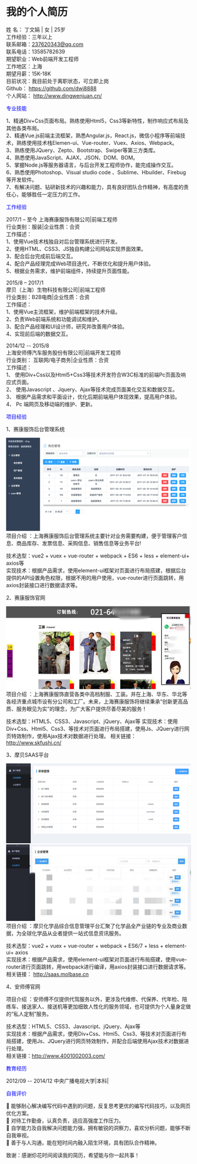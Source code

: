 # 我的个人简历



姓    名：	丁文娟  | 女 | 25岁	<br>工作经验：三年以上 <br>
联系邮箱：237620343@qq.com	<br>联系电话：13585782639 <br>
期望职业：Web前端开发工程师	<br>  工作地区：上海 <br>
期望月薪：15K-18K	<br>目前状况：我目前处于离职状态，可立即上岗 <br>
Github：  <a href="https://github.com/dwj8888">https://github.com/dwj8888</a>    <br>
个人网站： <a href="http://www.dingwenjuan.cn/">http://www.dingwenjuan.cn/</a>  <br>



<div style="color:blue;">专业技能</div>

1、精通Div+Css页面布局。熟练使用Html5，Css3等新特性，制作响应式布局及其他各类布局。<br>
2、精通Vue.js前端主流框架，熟悉Angular.js，React.js，微信小程序等前端技术，熟练使用技术栈Elemen-ui、Vue-router、Vuex、Axios、Webpack。<br>
3、熟练使用JQuery、Zepto、Bootstrap、Swiper等第三方类库。<br>
4、熟悉使用JavaScript、AJAX、JSON、DOM、BOM。<br>
5、掌握Node.js等服务器语言，与后台开发工程师协作，能完成操作交互。<br>
6、熟悉使用Photoshop、Visual studio code 、Sublime、Hbuilder、Firebug等开发软件。<br>
7、有解决问题、钻研新技术的兴趣和能力，具有良好团队合作精神，有高度的责任心，能够胜任一定压力的工作。<br>

<div style="color:blue;">工作经验</div>

2017/1 – 至今
上海赛康服饰有限公司|前端工程师<br>
行业类别：服装|企业性质：合资<br>
工作描述： <br>
1、使用Vue技术栈独自对后台管理系统进行开发。<br>
2、使用HTML、CSS3、JS独自构建公司网站实现界面效果。<br>
3、配合后台完成前后端交互。<br>
4、配合产品经理完成Web项目迭代，不断优化和提升用户体验。<br>
5、根据业务需求，维护前端组件，持续提升页面性能。<br>

2015/8 – 2017/1<br>
摩贝（上海）生物科技有限公司|前端工程师<br>
行业类别：B2B电商|企业性质：合资<br>
工作描述： <br>
1、使用Vue主流框架，维护前端框架的技术升级。<br>
2、负责Web前端系统和功能调试和维护。<br>
3、配合产品经理和UI设计师，研究并改善用户体验。<br>
4、实现前后端的数据交互。<br>

2014/12 -- 2015/8<br>
上海安师傅汽车服务股份有限公司|前端开发工程师<br>
行业类别： 互联网/电子商务|企业性质：合资<br>
工作描述： <br>
1、	使用Div+Css以及Html5+Css3等技术开发符合W3C标准的前端Pc页面及响应式页面。<br>
2、	使用Javascript 、Jquery、Ajax等技术完成页面美化交互和数据交互。<br>
3、	根据产品需求和平面设计，优化后期前端用户体现效果，提高用户体验。<br>
4、	Pc 端网页及移动端的维护、更新。<br>

<div style="color:blue;">项目经验</div>

1、赛康服饰后台管理系统

<img src="p1.png"><br>
项目介绍 ：上海赛康服饰后台管理系统主要针对业务需要构建，便于管理客户信息、商品库存、发票信息、采购信息、销售信息等业务平台!<br>

技术选型：vue2 + vuex + vue-router + webpack + ES6 + less + element-ui+ axios等<br>
实现技术：根据产品需求，使用element-ui框架对页面进行布局搭建，根据后台提供的API设置角色权限，根据不用的用户使用，vue-router进行页面跳转，用axios封装接口进行数据请求等。<br>

2、赛康服饰官网

<img src="p2.png"><br>
项目介绍 ：上海赛康服饰直营各类中高档制服、工装。并在上海、华东、华北等各经济重点城市设有分公司和工厂。未来，上海赛康服饰将继续秉承“创新更高品质、服务眼见为实”的理念，为广大客户提供尽善尽美的服务！

技术选型：HTML5、CSS3、Javascript、jQuery、Ajax等
实现技术：使用Div+Css、Html5、Css3、等技术对页面进行布局搭建，使用Js、JQuery进行网页特效制作，使用Ajax技术对数据进行处理。
相关链接：<a href="http://www.skfushi.cn/">http://www.skfushi.cn/</a><br>

3、摩贝SAAS平台

<img src="p3.png">
<img src="p4.png"><br>
项目介绍 ：摩贝化学品综合信息管理平台汇聚了化学品全产业链的专业及商业数据，为全球化学品从业者提供一站式信息资讯服务。<br>

技术选型：vue2 + vuex + vue-router + webpack + ES6/7 + less + element-ui+ axios<br>
实现技术：根据产品需求，使用element-ui框架对页面进行布局搭建，使用vue-router进行页面跳转，用webpack进行编译，用axios封装接口进行数据请求等。<br>
相关链接： <a href="http://saas.molbase.cn">http://saas.molbase.cn</a><br>

4、安师傅官网

项目介绍 ：安师傅不仅提供代驾服务以外，更涉及代维修、代保养、代年检、陪练车、接送家人、接送机等更加细致人性化的服务领域，也可提供为个人量身定做的“私人定制”服务。<br>

技术选型：HTML5、CSS3、Javascript、jQuery、Ajax等<br>
实现技术：根据产品需求，使用Div+Css、Html5、Css3、等技术对页面进行布局搭建，使用Js、JQuery进行网页特效制作，并配合后端使用Ajax技术对数据进行处理。<br>
相关链接：<a href="http://www.4001002003.com/">http://www.4001002003.com/</a><br>

<div style="color:blue;">教育经历</div>

2012/09 -- 2014/12 中央广播电视大学|本科|

<div style="color:blue;">自我评价</div>

	能够耐心解决编写代码中遇到的问题，反复思考更优的编写代码技巧，以及网页优化方案。<br>
	对待工作勤奋，认真负责，适应高强度工作压力。<br>
	自学能力及自我解决问题能力强，拥有敏锐的洞察力，喜欢分析问题，能够不断自我审视。<br>
	善于与人沟通，能在短时间内融入陌生环境，具有团队合作精神。<br>


  致谢：感谢伱花时间阅读我的简历，希望能与你一起共事！



 



  
